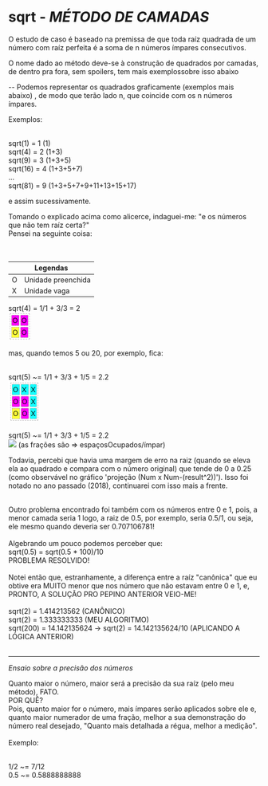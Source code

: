 # sqrt - _MÉTODO DE CAMADAS_

O estudo de caso é baseado na premissa de que toda raíz quadrada de um número com raíz perfeita é a soma de n números ímpares consecutivos.

O nome dado ao método deve-se à construção de quadrados por camadas, de dentro pra fora, sem spoilers, tem mais exemplossobre isso abaixo

-- Podemos representar os quadrados graficamente (exemplos mais abaixo) , de modo que terão lado n, que coincide com os n números ímpares. 

Exemplos:<br><br>

sqrt(1) = 1 (1) <br>
sqrt(4) = 2 (1+3)<br>
sqrt(9) = 3 (1+3+5)<br>
sqrt(16) = 4 (1+3+5+7)<br>
...<br>
sqrt(81) = 9 (1+3+5+7+9+11+13+15+17)<br>

e assim sucessivamente.<br>

Tomando o explicado acima como alicerce, indaguei-me: "e os números que não tem raíz certa?"<br>
Pensei na seguinte coisa:<br>
 <br><br>
 <table>
  <thead>
   <th colspan=2>
    Legendas
   </th>
  </thead>
  <tbody>
   <tr><td>O</td><td>Unidade preenchida</td></tr>
   <tr><td>X</td><td>Unidade vaga</td></tr>
  </tbody>
 </table>

sqrt(4) = 1/1 + 3/3 = 2                      <br>
<img src='https://raw.githubusercontent.com/vitorassis/sqrt/master/imgs/sq4.PNG'>


mas, quando temos 5 ou 20, por exemplo, fica:<br><br>

sqrt(5) ~= 1/1 + 3/3 + 1/5 = 2.2                <br>
<img src='https://raw.githubusercontent.com/vitorassis/sqrt/master/imgs/sqr5.png'>
<br><br>
sqrt(5) ~= 1/1 + 3/3 + 1/5 = 2.2                <br>
<img src='https://raw.githubusercontent.com/vitorassis/sqrt/master/imgs/sqr20.png'>
(as frações são => espaçosOcupados/ímpar)<br>


Todavia, percebi que havia uma margem de erro na raiz (quando se eleva ela ao quadrado e compara com o número original) que tende de 0 a 0.25 (como observável no gráfico 'projeção (Num x Num-(result^2))'). Isso foi notado no ano passado (2018), continuarei com isso mais a frente.<br><br>

Outro problema encontrado foi também com os números entre 0 e 1, pois, a menor camada seria 1 logo, a raiz de 0.5, por exemplo, seria 0.5/1, ou seja, ele mesmo quando deveria ser 0.707106781!
<br><br>
Algebrando um pouco podemos perceber que:
<br>
sqrt(0.5) = sqrt(0.5 * 100)/10
<br>PROBLEMA RESOLVIDO!<br>
<br>
Notei então que, estranhamente, a diferença entre a raíz "canônica" que eu obtive era MUITO menor que nos número que não estavam entre 0 e 1, e, PRONTO, A SOLUÇÃO PRO PEPINO ANTERIOR VEIO-ME!
<br><br>
sqrt(2) = 1.414213562 (CANÔNICO)<br>
sqrt(2) = 1.333333333 (MEU ALGORITMO)<br>
sqrt(200) = 14.142135624 -> sqrt(2) = 14.142135624/10 (APLICANDO A LÓGICA ANTERIOR)<br><br>

___________________________________________________________________________________________

_Ensaio sobre a precisão dos números_

Quanto maior o número, maior será a precisão da sua raíz (pelo meu método), FATO.<br>
POR QUÊ?<br>
Pois, quanto maior for o número, mais ímpares serão aplicados sobre ele e, quanto maior numerador de uma fração, melhor a sua demonstração do número real desejado, "Quanto mais detalhada a régua, melhor a medição".<br><br>
Exemplo:<br><br>

1/2 ~= 7/12 <br>
0.5 ~= 0.5888888888<br>
